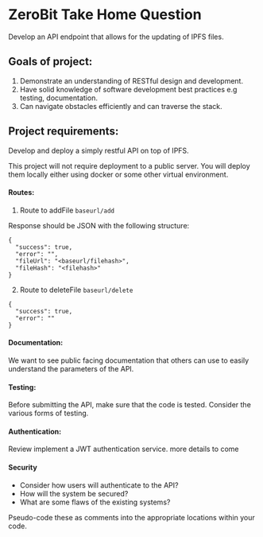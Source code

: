 # ZeroBit Take Home Question
Develop an API endpoint that allows for the updating of IPFS files.

## Goals of project:
1. Demonstrate an understanding of RESTful design and development.
2. Have solid knowledge of software development best practices e.g testing, documentation.
3. Can navigate obstacles efficiently and can traverse the stack.

## Project requirements:
Develop and deploy a simply restful API on top of IPFS.

This project will not require deployment to a public server. You will deploy them locally either using docker or some other virtual environment.

#### Routes:
1. Route to addFile `baseurl/add`

Response should be JSON with the following structure:
```
{
  "success": true,
  "error": "",
  "fileUrl": "<baseurl/filehash>",
  "fileHash": "<filehash>"
}
```

2. Route to deleteFile `baseurl/delete`
```
{
  "success": true,
  "error": ""
}
```

#### Documentation:
We want to see public facing documentation that others can use to easily understand the parameters of the API.

#### Testing:
Before submitting the API, make sure that the code is tested. Consider the various forms of testing.

#### Authentication:
Review implement a JWT authentication service. more details to come

#### Security
- Consider how users will authenticate to the API?
- How will the system be secured?
- What are some flaws of the existing systems?

Pseudo-code these as comments into the appropriate locations within your code.

